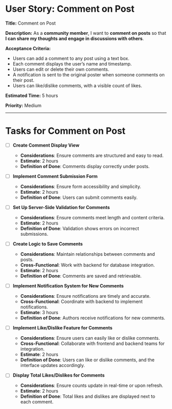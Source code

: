 # User Story: Comment on Post

**Title:** Comment on Post

**Description:**
As a **community member**, I want to **comment on posts** so that **I can share my thoughts and engage in discussions with others**.

**Acceptance Criteria:**
- Users can add a comment to any post using a text box.
- Each comment displays the user’s name and timestamp.
- Users can edit or delete their own comments.
- A notification is sent to the original poster when someone comments on their post.
- Users can like/dislike comments, with a visible count of likes.

**Estimated Time:** 5 hours

**Priority:** Medium

---

# Tasks for Comment on Post
- [ ] **Create Comment Display View**
  - **Considerations**: Ensure comments are structured and easy to read.
  - **Estimate**: 2 hours
  - **Definition of Done**: Comments display correctly under posts.

- [ ] **Implement Comment Submission Form**
  - **Considerations**: Ensure form accessibility and simplicity.
  - **Estimate**: 2 hours
  - **Definition of Done**: Users can submit comments easily.

- [ ] **Set Up Server-Side Validation for Comments**
  - **Considerations**: Ensure comments meet length and content criteria.
  - **Estimate**: 2 hours
  - **Definition of Done**: Validation shows errors on incorrect submissions.

- [ ] **Create Logic to Save Comments**
  - **Considerations**: Maintain relationships between comments and posts.
  - **Cross-Functional**: Work with backend for database integration.
  - **Estimate**: 2 hours
  - **Definition of Done**: Comments are saved and retrievable.

- [ ] **Implement Notification System for New Comments**
  - **Considerations**: Ensure notifications are timely and accurate.
  - **Cross-Functional**: Coordinate with backend to implement notifications.
  - **Estimate**: 3 hours
  - **Definition of Done**: Authors receive notifications for new comments.
- [ ] **Implement Like/Dislike Feature for Comments**
  - **Considerations**: Ensure users can easily like or dislike comments.
  - **Cross-Functional**: Collaborate with frontend and backend teams for integration.
  - **Estimate**: 2 hours
  - **Definition of Done**: Users can like or dislike comments, and the interface updates accordingly.

- [ ] **Display Total Likes/Dislikes for Comments**
  - **Considerations**: Ensure counts update in real-time or upon refresh.
  - **Estimate**: 2 hours
  - **Definition of Done**: Total likes and dislikes are displayed next to each comment.
